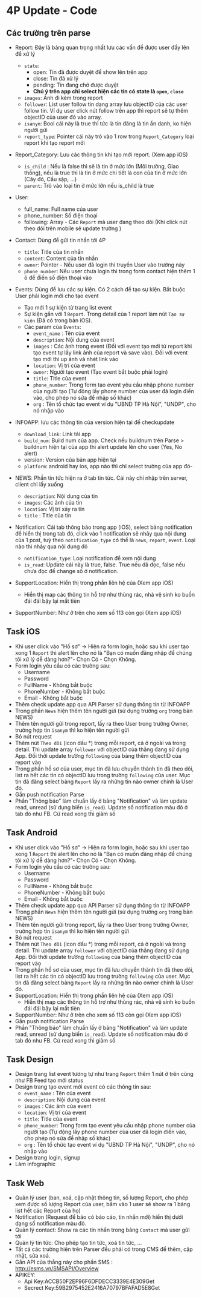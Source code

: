 # 4P Update - Code
## Các trường trên parse
- Report: Đây là bảng quan trọng nhất lưu các vấn đề được user đẩy lên để xử lý
	- `state`: 
		- open: Tin đã được duyệt để show lên trên app
		- close: Tin đã xử lý
		- pending: Tin đang chờ được duyệt
		- **Chú ý trên app chỉ select hiện các tin có state là `open`, `close`**
	- `images`: Ảnh đi kèm trong report
	- `follower`: List user follow tin dạng array lưu objectID của các user follow tin. Ví dụ user click nút follow trên app thì report sẽ tự thêm objectID của user đó vào array. 
	- `isanym`: Bool cái này là true thì tức là tin đăng là tin ẩn danh, ko hiện người gửi				
	- `report_type`: Pointer cái này trỏ vào 1 row trong `Report_Category` loại report khi tạo report mới
- Report_Category: Lưu các thông tin khi tạo mới report. (Xem app iOS)
	- `is_child` : Nếu là false thì sẽ là tin ở mức lớn (Môi trường, Giao thông), nếu là true thì là tin ở mức chi tiết là con của tin ở mức lớn (Cây đỏ, Cầu sập, ...)
	- `parent`: Trỏ vào loại tin ở mức lớn nếu is_child là true
	
- User:
	- full_name: Full name của user
	- phone_number: Số điện thoại
	- following: Array - Các `Report` mà user đang theo dõi (Khi click nút theo dõi trên mobile sẽ update trường )
- Contact: Dùng để gửi tin nhắn tới 4P
	- `title`: Title của tin nhắn
	- `content`: Content của tin nhắn
	- `owner`: Pointer - Nếu user đã login thì truyền User vào trường này
 	- `phone_number`: Nếu user chưa login thì trong form contact hiện thêm 1 ô để điền số điện thoại vào 
- Events: Dùng để lưu các sự kiện. Có 2 cách để tạo sự kiện. Bắt buộc User phải login mới cho tạo event
	- Tạo mới 1 sự kiện từ trang list event 
	- Sự kiện gắn với 1 `Report`. Trong detail của 1 report làm nút `Tạo sự kiện` (Đã có trong bản iOS).
	- Các param của `Events`:
		- `event_name` : Tên của event
		- `description`: Nội dung của event
		- `images` : Các ảnh trong event (Đối với event tạo mới từ report khi tạo event tự lấy link ảnh của report và save vào). Đối với event tạo mới thì up ảnh và nhét link vào
		- `location`: Vị trí của event
		- `owner`: Người tạo event (Tạo event bắt buộc phải login)
		- `title`: Title của event
		- `phone_number`: Trong form tạo event yêu cầu nhập phone number của người tạo (Tự động lấy phone number của user đã login điền vào, cho phép nó sửa để nhập số khác)
		- `org` : Tên tổ chức tạo event ví dụ "UBND TP Hà Nội", "UNDP", cho nó nhập vào
- INFOAPP: lưu các thông tin của version hiện tại để checkupdate
	- `download_link`: Link tải app
	- `build_num`: Build num của app. Check nếu buildnum trên Parse > buildnum hiện tại của app thì alert update lên cho user (Yes, No alert)
	- version: Version của bản app hiện tại
	- `platform`: android hay ios, app nào thì chỉ select trường của app đó- 
- NEWS: Phần tin tức hiện ra ở tab tin tức. Cái này chỉ nhập trên server, client chỉ lấy xuống
	- `description`: Nội dung của tin
	- `images`: Các ảnh của tin
	- `location`: Vị trí xảy ra tin
	- `title` : Title của tin
- Notification: Cái tab thông báo trong app (iOS), select bảng notification để hiển thị trong tab đó, click vào 1 notification sẽ nhảy qua nội dung của 1 post, tuỳ theo `notification_type` có thể là `news`, `report`, `event`. Loại nào thì nhảy qua nội dung đó 
	- `notification_type`: Loại notification để xem nội dung
	- `is_read`: Update cái này là true, false. True nếu đã đọc, false nếu chưa đọc để change số ở notification.
- SupportLocation: Hiển thị trong phần liên hệ của (Xem app iOS)
	- Hiển thị map các thông tin hỗ trợ như thùng rác, nhà vệ sinh ko buồn đái đái bậy lại mất tièn
- SupportNumber: Như ở trên cho xem số 113 còn gọi (Xem app iOS)
## Task iOS
- Khi user click vào "Hồ sơ" -> Hiện ra form login, hoặc sau khi user tạo xong 1 `Report` thì alert lên cho nó là "Bạn có muốn đăng nhập để chúng tôi xử lý dễ dàng hơn?"- Chọn Có - Chọn Không. 
- Form login yêu cầu có các trường sau:
	- Username
	- Password 
	- FullName - Không bắt buộc	
	- PhoneNumber  - Không bắt buộc
	- Email - Không bắt buộc
- Thêm check update app qua API Parser sử dụng thông tin từ INFOAPP
- Trong phần `News` hiện thêm tên người gửi (sử dụng trường `org` trong bản NEWS)
- Thêm tên người gửi trong report, lấy ra theo User trong trường Owner, trường hợp tin `isanym` thì ko hiện tên người gửi
- Bỏ nút request
- Thêm nút `Theo dõi` (icon dấu *) trong mỗi report, cả ở ngoài và trong detail. Thì update array `follower` với objectID của thằng đang sử dụng App. Đồi thời update trường `following` của bảng thêm objectID của report vào 
- Trong phần hồ sơ của user, mục tin đã lưu chuyển thành tin đã theo dõi, list ra hết các tin có objectID lưu trong trường `following` của user. Mục tin đã đăng select bảng `Report` lấy ra những tin nào owner chính là User đó.
- Gắn push notification Parse
- Phần "Thông báo" làm chuẩn lấy ở bảng "Notification" và làm update read, unread (sử dụng biến `is_read`). Update số notification màu đỏ ở tab đó như FB. Cứ read xong thì giảm số

## Task Android
- Khi user click vào "Hồ sơ" -> Hiện ra form login, hoặc sau khi user tạo xong 1 `Report` thì alert lên cho nó là "Bạn có muốn đăng nhập để chúng tôi xử lý dễ dàng hơn?"- Chọn Có - Chọn Không. 
- Form login yêu cầu có các trường sau:
	- Username
	- Password 
	- FullName - Không bắt buộc	
	- PhoneNumber  - Không bắt buộc
	- Email - Không bắt buộc
- Thêm check update app qua API Parser sử dụng thông tin từ INFOAPP
- Trong phần `News` hiện thêm tên người gửi (sử dụng trường `org` trong bản NEWS)
- Thêm tên người gửi trong report, lấy ra theo User trong trường Owner, trường hợp tin `isanym` thì ko hiện tên người gửi
- Bỏ nút request
- Thêm nút `Theo dõi` (icon dấu *) trong mỗi report, cả ở ngoài và trong detail. Thì update array `follower` với objectID của thằng đang sử dụng App. Đồi thời update trường `following` của bảng thêm objectID của report vào 
- Trong phần hồ sơ của user, mục tin đã lưu chuyển thành tin đã theo dõi, list ra hết các tin có objectID lưu trong trường `following` của user. Mục tin đã đăng select bảng `Report` lấy ra những tin nào owner chính là User đó.
- SupportLocation: Hiển thị trong phần liên hệ của (Xem app iOS)
	- Hiển thị map các thông tin hỗ trợ như thùng rác, nhà vệ sinh ko buồn đái đái bậy lại mất tièn
- SupportNumber: Như ở trên cho xem số 113 còn gọi (Xem app iOS)
- Gắn push notification Parse 
- Phần "Thông báo" làm chuẩn lấy ở bảng "Notification" và làm update read, unread (sử dụng biến `is_read`). Update số notification màu đỏ ở tab đó như FB. Cứ read xong thì giảm số

## Task Design
- Design trang list event tương tự như trang `Report` thêm 1 nút ở trên cùng như FB Feed tạo mới status
- Design trang tạo event mới event có các thông tin sau:
	- `event_name` : Tên của event
	- `description`: Nội dung của event
	- `images` : Các ảnh của event
	- `location`: Vị trí của event
	- `title`: Title của event
	- `phone_number`: Trong form tạo event yêu cầu nhập phone number của người tạo (Tự động lấy phone number của user đã login điền vào, cho phép nó sửa để nhập số khác)
	- `org` : Tên tổ chức tạo event ví dụ "UBND TP Hà Nội", "UNDP", cho nó nhập vào
- Design trang login, signup
- Làm infographic


## Task Web
- Quản lý user (ban, xoá, cập nhật thông tin, số lượng Report, cho phép xem được số lượng Report của user, bấm vào 1 user sẽ show ra 1 bảng list hết các Report của họ)
- Notification (Request để báo có báo cáo, tin nhắn mới) hiển thị dưới dạng số notification màu đỏ.
- Quản lý contact: Show ra các tin nhắn trong bảng `Contact` mà user gửi tới
- Quản lý tin tức: Cho phép tạo tin tức, xoá tin tức, ...
- Tất cả các trường hiện trên Parser đều phải có trong CMS để thêm, cập nhật, sửa xoá.
- Gắn API của thằng này cho phần SMS : http://esms.vn/SMSAPI/Overview
- APIKEY:
	- 	Api Key:ACCB50F2EF96F6DFDECC3339E4E309Get
	- 	Secrect Key:59B2975452E2416A70797BFAFAD5E8Get